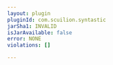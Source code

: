 ```yaml
---
layout: plugin
pluginId: com.scuilion.syntastic
jarSha1: INVALID
isJarAvailable: false
error: NONE
violations: []

---
```

